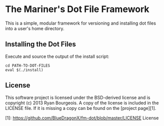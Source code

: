 The Mariner's Dot File Framework
================================

This is a simple, modular framework for versioning and installing dot files
into a user's home directory.


Installing the Dot Files
------------------------

Execute and source the output of the install script:

    cd PATH-TO-DOT-FILES
    eval $(./install)


License
-------

This software project is licensed under the BSD-derived license and is
copyright (c) 2013 Ryan Bourgeois. A copy of the license is included in the
LICENSE file. If it is missing a copy can be found on the [project page][1].

[1]: https://github.com/BlueDragonX/fm-dot/blob/master/LICENSE    License
